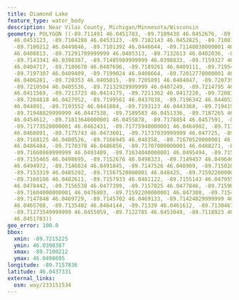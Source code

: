 ```yaml
---
title: Diamond Lake
feature_type: water_body
description: Near Vilas County, Michigan/Minnesota/Wisconsin
geometry: POLYGON ((-89.711491 46.0451783, -89.7109438 46.0452676, -89.71063700000001
  46.0453123, -89.7104288 46.0453123, -89.7102143 46.0452825, -89.7100748 46.0451708,
  -89.7100212 46.0449846, -89.7101392 46.0446644, -89.71148030000001 46.0429144, -89.7125746
  46.0408813, -89.71291789999999 46.0405313, -89.7132613 46.0402036, -89.7137226 46.0399653,
  -89.7143341 46.0398387, -89.71485989999999 46.0398833, -89.7159327 46.0400546, -89.7168661
  46.0404717, -89.7180678 46.0407696, -89.7189261 46.0409111, -89.71954839999999 46.0409781,
  -89.7197307 46.0409409, -89.7199024 46.0408664, -89.72012770000001 46.0407249, -89.72024570000001
  46.0406281, -89.720353 46.0405015, -89.7205891 46.0404047, -89.72073930000001 46.0404047,
  -89.7210504 46.0405536, -89.72132929999999 46.0407249, -89.7214795 46.0409111, -89.72152250000001
  46.0411569, -89.7213723 46.0414175, -89.7211362 46.0417228, -89.72081439999999 46.0422888,
  -89.7204818 46.0427952, -89.7199561 46.0437038, -89.7196342 46.0440538, -89.7195097
  46.044091, -89.7193552 46.0441804, -89.7193123 46.0443368, -89.71941959999999 46.0445378,
  -89.71948829999999 46.0447538, -89.7189583 46.0451336, -89.7187265 46.0452825, -89.718351
  46.0454612, -89.71813640000001 46.0455878, -89.7178854 46.0457591, -89.7178425 46.0460049,
  -89.71773520000001 46.0462431, -89.71775940000001 46.0464982, -89.71778879999999
  46.0468091, -89.7175743 46.0473601, -89.71737039999999 46.047725, -89.7170807 46.0479037,
  -89.7168125 46.0480526, -89.7166945 46.048358, -89.71670520000001 46.0485962, -89.7169091
  46.0486484, -89.7170378 46.0486856, -89.71707000000001 46.0488271, -89.7169842 46.0489685,
  -89.71660869999999 46.0493409, -89.71634040000001 46.0495494, -89.7158791 46.0497057,
  -89.7155465 46.0498695, -89.7152676 46.0498323, -89.7149457 46.0496462, -89.7147204
  46.0494972, -89.7146024 46.0491845, -89.7147526 46.048909, -89.7150208 46.0487005,
  -89.7153319 46.0485292, -89.71567520000001 46.048425, -89.71592200000001 46.0483654,
  -89.7160186 46.0482611, -89.7157933 46.0481122, -89.7155143 46.0479558, -89.71550360000001
  46.0478442, -89.7156538 46.0477399, -89.7157825 46.0477846, -89.7159649 46.0478069,
  -89.71604000000001 46.0476803, -89.71592200000001 46.047308, -89.7154542 46.0471516,
  -89.7147848 46.0469729, -89.7145702 46.0469133, -89.71424829999999 46.0467123, -89.713787
  46.0465708, -89.7135402 46.0464144, -89.71339 46.0461612, -89.71304670000001 46.0456995,
  -89.71273549999999 46.0455059, -89.7122785 46.0453049, -89.7118923 46.0452155, -89.711491
  46.0451783))
geo_error: 100.0
bbox:
  xmin: -89.7215225
  ymin: 46.0398387
  xmax: -89.7100212
  ymax: 46.0498695
longitude: -89.7157836
latitude: 46.0437331
external_links:
  osm: way/233151534
---
```

